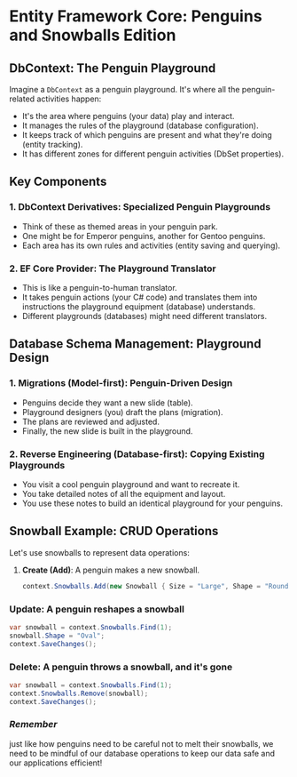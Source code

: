 # Entity Framework Core: Penguins and Snowballs Edition

## DbContext: The Penguin Playground

Imagine a `DbContext` as a penguin playground. It's where all the penguin-related activities happen:
- It's the area where penguins (your data) play and interact.
- It manages the rules of the playground (database configuration).
- It keeps track of which penguins are present and what they're doing (entity tracking).
- It has different zones for different penguin activities (DbSet<T> properties).

## Key Components

### 1. DbContext Derivatives: Specialized Penguin Playgrounds
- Think of these as themed areas in your penguin park.
- One might be for Emperor penguins, another for Gentoo penguins.
- Each area has its own rules and activities (entity saving and querying).

### 2. EF Core Provider: The Playground Translator
- This is like a penguin-to-human translator.
- It takes penguin actions (your C# code) and translates them into instructions the playground equipment (database) understands.
- Different playgrounds (databases) might need different translators.

## Database Schema Management: Playground Design

### 1. Migrations (Model-first): Penguin-Driven Design
- Penguins decide they want a new slide (table).
- Playground designers (you) draft the plans (migration).
- The plans are reviewed and adjusted.
- Finally, the new slide is built in the playground.

### 2. Reverse Engineering (Database-first): Copying Existing Playgrounds
- You visit a cool penguin playground and want to recreate it.
- You take detailed notes of all the equipment and layout.
- You use these notes to build an identical playground for your penguins.

## Snowball Example: CRUD Operations

Let's use snowballs to represent data operations:

1. **Create (Add)**: A penguin makes a new snowball.
   ```csharp
   context.Snowballs.Add(new Snowball { Size = "Large", Shape = "Round" });

### Update: A penguin reshapes a snowball

```csharp
var snowball = context.Snowballs.Find(1);
snowball.Shape = "Oval";
context.SaveChanges();

```

### Delete: A penguin throws a snowball, and it's gone

```csharp
var snowball = context.Snowballs.Find(1);
context.Snowballs.Remove(snowball);
context.SaveChanges();
```

### *Remember*
just like how penguins need to be careful not to melt their snowballs, 
we need to be mindful of our database operations to keep our data safe and our applications efficient!
